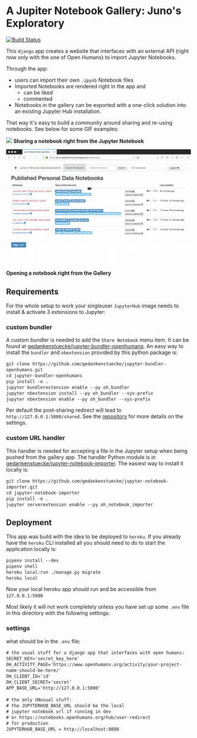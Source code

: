 # A Jupiter Notebook Gallery: Juno's Exploratory

[![Build Status](https://travis-ci.org/gedankenstuecke/jupyter-gallery.svg?branch=master)](https://travis-ci.org/gedankenstuecke/jupyter-gallery)

This `django` app creates a website that interfaces with an external API (right now only with the one of Open Humans) to import Jupyter Notebooks.

Through the app:
- users can import their own `.ipynb` Notebook files
- Imported Notebooks are rendered right in the app and
  - can be liked
  - commented
- Notebooks in the gallery can be exported with a one-click solution into an existing Jupyter Hub installation.

That way it's easy to build a community around sharing and re-using notebooks. See below for some GIF examples:

![](/static/aboutgifs/sharing.gif)
**Sharing a notebook right from the Jupyter Notebook**

![](/static/aboutgifs/open.gif)
**Opening a notebook right from the Gallery**

## Requirements
For the whole setup to work your singleuser `JupyterHub` image needs to install & activate 3 extensions to Jupyter:

### custom bundler
A custom bundler is needed to add the `Share Notebook` menu item. It can be found at [gedankenstuecke/jupyter-bundler-openhumans](https://github.com/gedankenstuecke/jupyter-bundler-openhumans). An easy way to install the `bundler` and `nbextension` provided by this python package is:

```
git clone https://github.com/gedankenstuecke/jupyter-bundler-openhumans.git
cd jupyter-bundler-openhumans
pip install -e .
jupyter bundlerextension enable --py oh_bundler
jupyter nbextension install --py oh_bundler --sys-prefix
jupyter nbextension enable --py oh_bundler --sys-prefix
```

Per default the post-sharing redirect will lead to `http://127.0.0.1:5000/shared`. See the [repository](https://github.com/gedankenstuecke/jupyter-bundler-openhumans) for more details on the settings.

### custom URL handler
This handler is needed for accepting a file in the Jupyter setup when being pushed from the gallery app. The handler Python module is in [gedankenstuecke/jupyter-notebook-importer](https://github.com/gedankenstuecke/jupyter-notebook-importer). The easiest way to install it locally is:

```
git clone https://github.com/gedankenstuecke/jupyter-notebook-importer.git
cd jupyter-notebook-importer
pip install -e .
jupyter serverextension enable --py oh_notebook_importer
```

## Deployment
This app was build with the idea to be deployed to `heroku`. If you already have the `heroku` CLI installed all you should need to do to start the application locally is:

```
pipenv install --dev
pipenv shell
heroku local:run ./manage.py migrate
heroku local
```

Now your local heroku app should run and be accessible from `127.0.0.1:5000`

Most likely it will not work completely unless you have set up some `.env` file in this directory with the following settings:

### settings
what should be in the `.env` file:

```
# the usual stuff for a django app that interfaces with open humans:
SECRET_KEY='secret_key_here'
OH_ACTIVITY_PAGE='https://www.openhumans.org/activity/your-project-name-should-be-here/'
OH_CLIENT_ID='id'
OH_CLIENT_SECRET='secret'
APP_BASE_URL='http://127.0.0.1:5000'

# the only UNusual stuff:
# the JUPYTERHUB_BASE_URL should be the local
# jupyter notebook url if running in dev
# or https://notebooks.openhumans.org/hub/user-redirect
# for production
JUPYTERHUB_BASE_URL = http://localhost:8888
